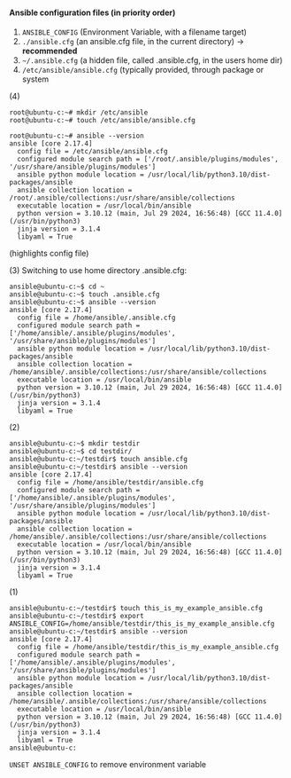 #### Ansible configuration files (in priority order)
1. `ANSIBLE_CONFIG` (Environment Variable, with a filename target)
2. `./ansible.cfg` (an ansible.cfg file, in the current directory) -> **recommended**
3. `~/.ansible.cfg` (a hidden file, called .ansible.cfg, in the users home dir) 
4. `/etc/ansible/ansible.cfg` (typically provided, through package or system 

(4)

```
root@ubuntu-c:~# mkdir /etc/ansible
root@ubuntu-c:~# touch /etc/ansible/ansible.cfg
```

```
root@ubuntu-c:~# ansible --version
ansible [core 2.17.4]
  config file = /etc/ansible/ansible.cfg
  configured module search path = ['/root/.ansible/plugins/modules', '/usr/share/ansible/plugins/modules']
  ansible python module location = /usr/local/lib/python3.10/dist-packages/ansible
  ansible collection location = /root/.ansible/collections:/usr/share/ansible/collections
  executable location = /usr/local/bin/ansible
  python version = 3.10.12 (main, Jul 29 2024, 16:56:48) [GCC 11.4.0] (/usr/bin/python3)
  jinja version = 3.1.4
  libyaml = True
```
(highlights config file)

(3) Switching to use home directory .ansible.cfg:

```
ansible@ubuntu-c:~$ cd ~
ansible@ubuntu-c:~$ touch .ansible.cfg
ansible@ubuntu-c:~$ ansible --version
ansible [core 2.17.4]
  config file = /home/ansible/.ansible.cfg
  configured module search path = ['/home/ansible/.ansible/plugins/modules', '/usr/share/ansible/plugins/modules']
  ansible python module location = /usr/local/lib/python3.10/dist-packages/ansible
  ansible collection location = /home/ansible/.ansible/collections:/usr/share/ansible/collections
  executable location = /usr/local/bin/ansible
  python version = 3.10.12 (main, Jul 29 2024, 16:56:48) [GCC 11.4.0] (/usr/bin/python3)
  jinja version = 3.1.4
  libyaml = True
```

(2)
```
ansible@ubuntu-c:~$ mkdir testdir
ansible@ubuntu-c:~$ cd testdir/
ansible@ubuntu-c:~/testdir$ touch ansible.cfg
ansible@ubuntu-c:~/testdir$ ansible --version
ansible [core 2.17.4]
  config file = /home/ansible/testdir/ansible.cfg
  configured module search path = ['/home/ansible/.ansible/plugins/modules', '/usr/share/ansible/plugins/modules']
  ansible python module location = /usr/local/lib/python3.10/dist-packages/ansible
  ansible collection location = /home/ansible/.ansible/collections:/usr/share/ansible/collections
  executable location = /usr/local/bin/ansible
  python version = 3.10.12 (main, Jul 29 2024, 16:56:48) [GCC 11.4.0] (/usr/bin/python3)
  jinja version = 3.1.4
  libyaml = True
```

(1)
```
ansible@ubuntu-c:~/testdir$ touch this_is_my_example_ansible.cfg
ansible@ubuntu-c:~/testdir$ export ANSIBLE_CONFIG=/home/ansible/testdir/this_is_my_example_ansible.cfg 
ansible@ubuntu-c:~/testdir$ ansible --version
ansible [core 2.17.4]
  config file = /home/ansible/testdir/this_is_my_example_ansible.cfg
  configured module search path = ['/home/ansible/.ansible/plugins/modules', '/usr/share/ansible/plugins/modules']
  ansible python module location = /usr/local/lib/python3.10/dist-packages/ansible
  ansible collection location = /home/ansible/.ansible/collections:/usr/share/ansible/collections
  executable location = /usr/local/bin/ansible
  python version = 3.10.12 (main, Jul 29 2024, 16:56:48) [GCC 11.4.0] (/usr/bin/python3)
  jinja version = 3.1.4
  libyaml = True
ansible@ubuntu-c:
```

`UNSET ANSIBLE_CONFIG` to remove environment variable